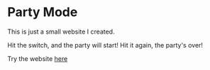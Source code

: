 # Party Mode

This is just a small website I created.

Hit the switch, and the party will start! Hit it again, the party's over!

Try the website [here](https://supergames-d.github.io/partymode)
